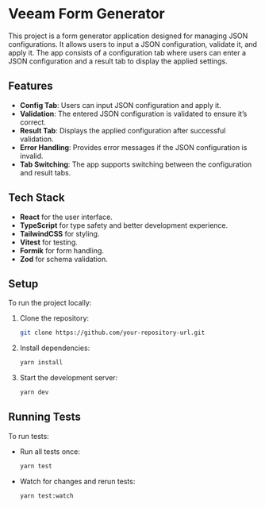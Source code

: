 
# Veeam Form Generator

This project is a form generator application designed for managing JSON configurations. It allows users to input a JSON configuration, validate it, and apply it. The app consists of a configuration tab where users can enter a JSON configuration and a result tab to display the applied settings.

## Features

- **Config Tab**: Users can input JSON configuration and apply it.
- **Validation**: The entered JSON configuration is validated to ensure it’s correct.
- **Result Tab**: Displays the applied configuration after successful validation.
- **Error Handling**: Provides error messages if the JSON configuration is invalid.
- **Tab Switching**: The app supports switching between the configuration and result tabs.

## Tech Stack

- **React** for the user interface.
- **TypeScript** for type safety and better development experience.
- **TailwindCSS** for styling.
- **Vitest** for testing.
- **Formik** for form handling.
- **Zod** for schema validation.

## Setup

To run the project locally:

1. Clone the repository:
   ```bash
   git clone https://github.com/your-repository-url.git
   ```

2. Install dependencies:
   ```bash
   yarn install
   ```

3. Start the development server:
   ```bash
   yarn dev
   ```

## Running Tests

To run tests:

- Run all tests once:
  ```bash
  yarn test
  ```

- Watch for changes and rerun tests:
  ```bash
  yarn test:watch
  ```

